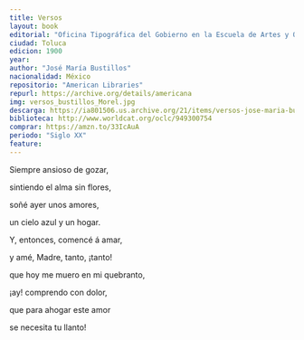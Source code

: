 ```yaml
---
title: Versos
layout: book
editorial: "Oficina Tipográfica del Gobierno en la Escuela de Artes y Oficios"
ciudad: Toluca
edicion: 1900
year: 
author: "José María Bustillos"
nacionalidad: México
repositorio: "American Libraries"
repurl: https://archive.org/details/americana
img: versos_bustillos_Morel.jpg
descarga: https://ia801506.us.archive.org/21/items/versos-jose-maria-bustillos/Versos%20-%20Jos%C3%A9%20Mar%C3%ADa%20Bustillos.pdf
biblioteca: http://www.worldcat.org/oclc/949300754
comprar: https://amzn.to/33IcAuA
periodo: "Siglo XX"
feature: 
---
```

 
Siempre ansioso de gozar,
 
sintiendo el alma sin flores,
 
soñé ayer unos amores,
 
un cielo azul y un hogar.
 
Y, entonces, comencé á amar,
 
y amé, Madre, tanto, ¡tanto!
 
que hoy me muero en mi quebranto,
 
¡ay! comprendo con dolor,
 
que para ahogar este amor
 
se necesita tu llanto!
